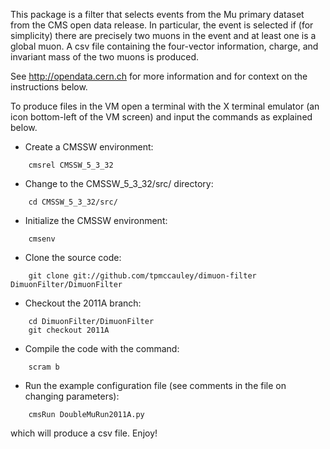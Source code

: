 This package is a filter that selects events from the Mu primary dataset from the CMS open
data release. In particular, the event is selected if (for simplicity) there are precisely two muons
in the event and at least one is a global muon. A csv file containing the four-vector information, charge, and invariant mass of the two muons is produced.

See http://opendata.cern.ch for more information and for context on the instructions below.

To produce files in the VM open a terminal with the X terminal emulator (an icon bottom-left of the VM screen)
and input the commands as explained below.

* Create a CMSSW environment: 

```
    cmsrel CMSSW_5_3_32
```

* Change to the CMSSW_5_3_32/src/ directory:

```
    cd CMSSW_5_3_32/src/
```
* Initialize the CMSSW environment:

```
    cmsenv
```
* Clone the source code:

```
    git clone git://github.com/tpmccauley/dimuon-filter DimuonFilter/DimuonFilter
```

* Checkout the 2011A branch:

```
    cd DimuonFilter/DimuonFilter
    git checkout 2011A
```

* Compile the code with the command:

```
    scram b
```

* Run the example configuration file (see comments in the file on changing parameters):

```
    cmsRun DoubleMuRun2011A.py
```
which will produce a csv file.
Enjoy!
